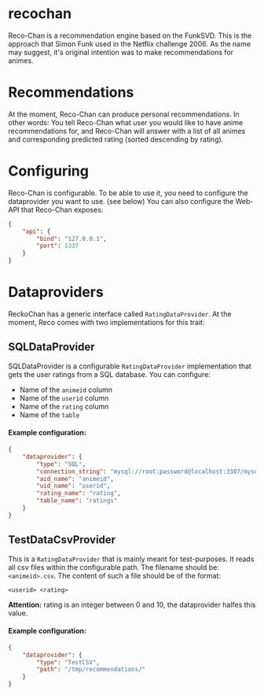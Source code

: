 # recochan
Reco-Chan is a recommendation engine based on the FunkSVD.
This is the approach that Simon Funk used in the Netflix challenge 2006.
As the name may suggest, it's original intention was to make recommendations for animes.

# Recommendations
At the moment, Reco-Chan can produce personal recommendations. In other words: You tell Reco-Chan what user you would like to have anime recommendations for, and Reco-Chan will answer with a list of all animes and corresponding predicted rating (sorted descending by rating).

# Configuring
Reco-Chan is configurable. To be able to use it, you need to configure the dataprovider you want to use. (see below)
You can also configure the Web-API that Reco-Chan exposes:
```json
{
    "api": {
        "bind": "127.0.0.1",
        "port": 1337
    }
}
```

# Dataproviders
ReckoChan has a generic interface called `RatingDataProvider`. At the moment, Reco comes with two implementations for this trait:

## SQLDataProvider
SQLDataProvider is a configurable `RatingDataProvider` implementation that gets the user ratings from a SQL database.
You can configure:
- Name of the `animeid` column
- Name of the `userid` column
- Name of the `rating` column
- Name of the `table`

#### Example configuration:
```json
{
	"dataprovider": {
		"type": "SQL",
		"connection_string": "mysql://root:password@localhost:3307/mysql",
		"aid_name": "animeid",
		"uid_name": "userid",
		"rating_name": "rating",
		"table_name": "ratings"
	}
}
```

## TestDataCsvProvider
This is a `RatingDataProvider` that is mainly meant for test-purposes. It reads all csv files within the configurable path.
The filename should be: `<animeid>.csv`.
The content of such a file should be of the format:
```csv
<userid> <rating>
```
**Attention:** rating is an integer between 0 and 10, the dataprovider halfes this value.

#### Example configuration:
```json
{
	"dataprovider": {
		"type": "TestCSV",
		"path": "/tmp/recommendations/"
	}
}
```